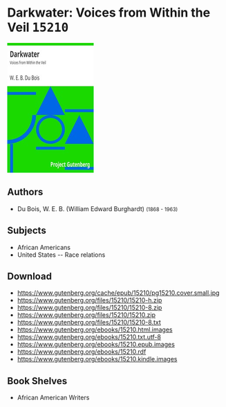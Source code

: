 # Darkwater: Voices from Within the Veil <kbd>15210</kbd>

![](./cover.medium.jpg "")

## Authors


 - Du Bois, W. E. B. (William Edward Burghardt) <small>(1868 - 1963)</small>

## Subjects


 - African Americans
 - United States -- Race relations

## Download


 - https://www.gutenberg.org/cache/epub/15210/pg15210.cover.small.jpg
 - https://www.gutenberg.org/files/15210/15210-h.zip
 - https://www.gutenberg.org/files/15210/15210-8.zip
 - https://www.gutenberg.org/files/15210/15210.zip
 - https://www.gutenberg.org/files/15210/15210-8.txt
 - https://www.gutenberg.org/ebooks/15210.html.images
 - https://www.gutenberg.org/ebooks/15210.txt.utf-8
 - https://www.gutenberg.org/ebooks/15210.epub.images
 - https://www.gutenberg.org/ebooks/15210.rdf
 - https://www.gutenberg.org/ebooks/15210.kindle.images

## Book Shelves


 - African American Writers
